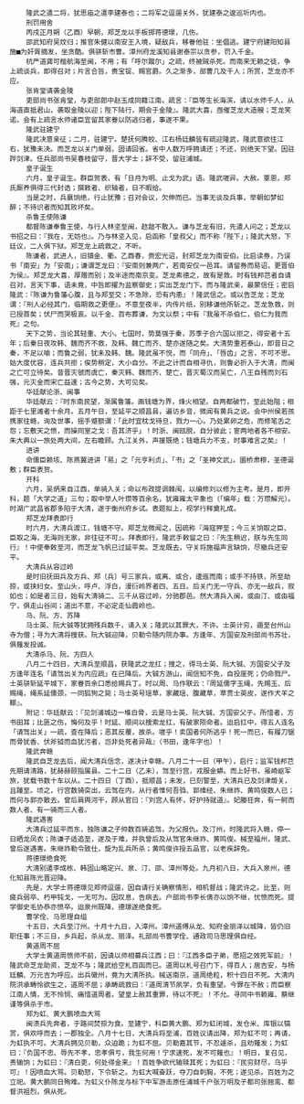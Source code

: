 <!-- { "loadSidebar": true } -->
        隆武之遣二将，犹思庙之遣李建泰也；二将军之逗遛关外，犹建泰之逡巡圻内也。
        刑罚用舍
        丙戌正月朔（乙酉）早朝，郑芝龙以手板掷蒋德璟，几伤。
        邵武知府吴炆归；推官朱健以南安王入境，疑敌兵，移眷他驻：坐倡逃。建宁府建阳知县施■为奸胥摘发，坐贪酷。俱骈斩市曹。漳州府龙溪知县谢泰宗以贪参，罚入千金。
        杭严道龚可楷航海至闽，不用；有「呼尔蹴尔」之疏，终被贼杀死。而南来无赖之徒，争上疏谈兵，即得召对；片言合旨，赉宝锭、赐官爵。久之渐多，部曹几及千人；所赏，芝龙亦不应。
        张肯堂请袭金陵
        吏部尚书张肯堂，与吏部郎中赵玉成同籍江南。疏言：『臣等生长海滨，请以水师千人，从海道直抵君山，袭取金陵以迎；陛下陆行，期会于金陵』。隆武大喜，亟催芝龙大造艘；芝龙笑诺。会有上疏言水师诸臣宜留其家眷以防逃归者，事遂不果。
        隆武驻建宁
        隆武决意亲征；二月，驻建宁。楚抚何腾蛟、江右杨廷麟皆有疏迎隆武，隆武意欲往江右，犹豫未决。而芝龙以关门单弱，固请回省。省中人数万呼拥请还；不还，则绝天下望。因驻跸剑津。任兵部尚书吴春枝留守，晋大学士；辞不受，留驻浦城。
        皇子诞生
        六月，皇子诞生。群臣贺表，有「日月为明、止戈为武」语。隆武嗟异。大赦。覃恩，郑氏厮养俱得三代封诰；撰敕者、织轴者，日不暇给。
        当是之时，兵羸饷绝，行止犹豫；召对会议，欠伸而已。当事无谈及兵事，举朝如梦如醉；不待识者而知其败坏矣。
        杀鲁王使陈谦
        都督陈谦奉鲁王使，与行人林垐至闽，趑趄不敢入。谦与芝龙有旧，先遣人问之；芝龙以书招之曰：『我在，无妨也』。乃与林垐入见，启函称「皇叔父」而不称「陛下」；隆武大怒，下廷议，二人俱下狱。郑芝龙上疏救之，不听。
        陈谦者，武进人，旧镇金、衢。乙酉春，赍宏光诏，封郑芝龙为南安伯。比启读券，乃误书「南安」为「安南」；谦谓芝龙曰：『安南则兼两广，若南安仅一邑耳。请留券而易诏，更晋伯为侯』。郑芝龙大喜，厚赠而别；及半途而南京变。芝龙素德之，故有是救。时有钱邦芑者自请召对，言天下事，语未竟，中旨即擢为监察御史；实出芝龙门下。而与隆武亲，最蒙信任；密启隆武：『陈谦为鲁藩心腹，且与郑至交；不急除，恐有内患』！隆武信之。或以告芝龙；芝龙谓：『刑人必经其门，临期救之更便』。不意至夜半，内传片纸，别移谦他所斩之。芝龙急救，则已授首矣；伏尸而哭极哀。以千金、百布葬谦，为文以祭；中有『我虽不杀伯仁，伯仁为我而死』之句。
        天下之势，当论其轻重、大小。七国时，势莫强于秦，苏季子合六国以拒之，得安者十五年；后秦日夜攻韩、魏而齐不救，及韩、魏亡而齐、楚亦遂随之矣。大清势重若泰山，即昔日之秦，不足以喻；而鲁之弱，犹未及韩、魏。隆武虽不悦，而「同舟」、「唇齿」之言，不可不思。姑大度优容，连兵共拒；俟势稍定，大小自分。不此之计而自相寻仇，则鲁必折入于大清，而闽之亡可立待矣。昔晋灭虢而虞亡，秦灭韩、魏而齐、楚亡，晋灭蜀汉而吴亡，八王自残而刘石强，元灭金而宋亡益速；古今之势，大可见矣。
        华廷献论浙、闽事
        华廷献云：『时东南民望，渐属鲁藩。画钱塘为界，烽火相望。自两都破竹，至此始阻；相距于七里滩者十余月。五月午日，至延平之顺昌县，遍访乡音，微闻有黄兵之说。会中州侯若孩携家往赣，询及世事，摇手蹙额谓：「此时宜枕戈待旦，戮力一心。乃处累卵之危，而修笔舌之怨；忘敷天之愤，而操同室之戈：吾其济乎」！时浙、闽瓯脱，自分彼此；宦两地者各不相安。朱大典以一旅处两大间，左右瞻顾。九江关外，声援既绝；钱塘兵力不支，时事难言之矣』！
        进讲
        命儒臣赖垓、陈燕翼进讲「易」之「元亨利贞」、「书」之「圣神文武」。圜桥肃穆，圣德诞敷；群臣表贺。
        开科
        六月，吴炳来自江西，单骑入关；命以布政提调棘闱，以编修刘以修为主考。是月，即开科，题「大学之道」三句；取中举人叶瓒等百余名，犹雍雍太平象也（「编年」载：万瓒解元）。时湖广武昌省郡多陷于大清，遂于衡州府乡试。表题拟上，视学行释奠礼成。
        郑芝龙拜表即行
        时六月，大清兵渡江，钱塘不守。郑芝龙微闻之，因疏称『海寇狎至；今三关饷取之臣、臣取之海，无海则无家，非往征不可』。拜表即行。隆武手敕留之曰：『先生稍迟，朕与先生同行』！中使奉敕至河，而芝龙飞帆已过延平矣。芝龙既去，守关将施福声言缺饷，尽撤兵还安平。
        大清兵从容过岭
        是时旧抚田兵及方兵、郑〔兵〕号三家兵，或离、或合，逶迤而南；或手不持铁，所至劫掠，或挟妇女。至山头，呼卢、浮白，漫衍岭界者四、五日。后关门无一守兵、亦无一敌兵，寂如也；如是者三日，始有大清骑二、三千从容过岭，分驰郡邑。然大清兵入闽，或由汀、或由福宁，俱走山谷间；道出不意，不必定走仙霞岭也。
        马、阮、方、苏降
        马士英、阮大铖等犹拥残兵数千，请入关；隆武以其罪大，不许。士英计穷，遁至台州山寺为僧；寻为大清将搜获。阮大铖迎降，贝勒令随内院办事。方逢年、方国安及刑部尚书苏壮，俱薙发投诚。
        大清杀马、阮、方四人
        八月二十四日，大清兵至顺昌，获隆武之龙扛；搜之，得马士英、阮大铖、方国安父子及方逢年连名「请驾出关为内应疏」在已降后。大铖方游山，闻信知不免，自投崖死；仍命戮尸。士英骈斩延平城下，家眷百余口悉给赐兵丁。时以周、马作联云：『周延儒字玉绳，先赐玉、后赐绳，绳系延儒颈，一同狐狗之毙；马士英号瑶草，家藏瑶、腹藏草，草贯士英皮，遂作犬羊之鞹』。
        附记：华廷献云：『见剑浦城边一堆白骨，云是马士英、阮大铖、方国安父子。所惜者，方书田耳；比匪之伤，悔何及乎！时延、顺间以搜索龙扛，有破家陨命者。迨启扛中，得五人连名「请驾出关」一疏，查在降后；恶其反覆，故杀。嗟乎！卖国者何所逃乎！死一而已，有履刀锯而骨犹香、伏斧钺而血犹污者，岂非处死者异哉』（书田，逢年字也）！
        隆武奔赣
        隆武自芝龙去后，闻大清兵信念，遂决计幸赣。八月二十一日（甲午），启行；监军钱邦芑先期请清路，犹赫赫颐指属县。二十二日（乙未），驾至行宫，戎服金蟒。而上好书，虽崎岖军旅，犹载书数十车以从。二十四日（丁酉），抵顺昌；未发，巳刻警至，大清兵已及剑津燬关，且踵至。顷之，行宫数骑突出，云驾在内，从行者惟何吾驺、郭维经、朱继祚、黄鸣俊数人已；而何与郭亦散去。曾后肩舆河干，顾从官曰：『刘宫人有怀，好护持就道』。妃媵狂奔，有一舸而数人者、有一骑而三人者。
        隆武遇害
        大清兵过延平而东，独陈谦之子帅数百骑追驾，为父报仇。及汀州，时隆武将入赣，停一日晒龙凤衣；陈谦子适追至，遂及于难，并执曾后及从驾官朱继祚、黄鸣俊。械至福州，隆武、曾后遂遇害。朱继祚勒令致仕，旋为乱兵所杀；黄鸣俊许授五品官，以老疾辞免。
        蒋德璟绝食死
        大清别遣李成栋、韩固山略定兴、泉、汀、邵、漳州等处。九月初八日，大兵入泉州，德化知县陈光晋迎降。
        先是，大学士蒋德璟见郑师逗遛，因自请行关确察情形，相机督战；隆武许之。比至，则疲兵弱卒、朽甲钝戈，一无可为。因叹息，告病去。户部尚书李长倩亦以饷不继，忧愤而死。提学御史毛协恭亦愤卒。迨泉州既降，德璟遂绝食死。
        曹学佺、马思理自缢
        十五日，大兵至汀州。十月十九日，入漳州。漳州道傅从龙、知府金丽泽以城降，皆仍旧职任事；不三日，乡兵起，杀从龙、丽泽。礼部尚书曹学佺、通政司马思理俱自经。
        黄道周不屈
        大学士黄道周愤师不前，因请以师相募兵江西；曰：『江西多臣子弟，愿招之效死军前』！隆武命芝龙助资，芝龙不与；隆武给空札百函而已。道周以札号召门下，得百人；居吉安，与杨廷麟、万元吉为呼应。出兵徽州，竟为大清所执。械送南京，道周绝粒，积十四日不死。大清内院洪承畴怜欲生之，道周不屈；承畴疏救曰：『道周清节夙学，负有重望。今罪在不赦；而臣察江南人情，无不怜悯、痛惜道周者。望皇上赦其重罪，待以不死』！不允。寻同中书赖雍、蔡继谨等俱杀于市。
        郑为虹、黄大鹏喷血大骂
        闽溃兵先奔者，于路间焚掠为食。至建宁，科臣黄大鹏、郑为虹闭城，发仓米、库银以犒赏，俱欢呼而去；一郡独全。八月十七日，大清兵将至浦，百姓议请出降，郑为虹不可；再请，为虹执不可。大清兵拥见贝勒，众迫跪；为虹不屈。贝勒嘉其节，不忍遽杀，且劝薙发；为虹曰：『负国不忠、辱先不孝，忠孝俱亏，我生何用！宁求速死，发不可薙也』！明日，复召见，责输饷；为虹曰：『清白吏，何处得金来』！百姓争欲代输赎其死；为虹曰：『民穷财尽，乌乎可』！因喷血大骂。贝勒怒，下令斩之。为虹大喊奋跃，夺刀自刺胸，不死；遂见杀。百姓为之立祀。黄大鹏同日殉难。为虹义仆陈龙与标下中军游击原任浦城千户张万明及子都司张翘鸾、都督洪祖烈，俱从死。
